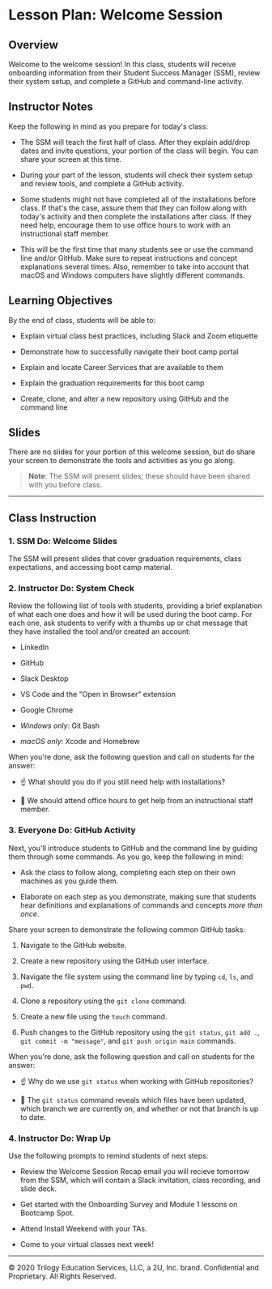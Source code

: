 # Lesson Plan: Welcome Session

## Overview 

Welcome to the welcome session! In this class, students will receive onboarding information from their Student Success Manager (SSM), review their system setup, and complete a GitHub and command-line activity. 

## Instructor Notes

Keep the following in mind as you prepare for today's class:

* The SSM will teach the first half of class. After they explain add/drop dates and invite questions, your portion of the class will begin. You can share your screen at this time.

* During your part of the lesson, students will check their system setup and review tools, and complete a GitHub activity.

* Some students might not have completed all of the installations before class. If that's the case, assure them that they can follow along with today's activity and then complete the installations after class. If they need help, encourage them to use office hours to work with an instructional staff member. 

* This will be the first time that many students see or use the command line and/or GitHub. Make sure to repeat instructions and concept explanations several times. Also, remember to take into account that macOS and Windows computers have slightly different commands.

## Learning Objectives

By the end of class, students will be able to:

* Explain virtual class best practices, including Slack and Zoom etiquette

* Demonstrate how to successfully navigate their boot camp portal

* Explain and locate Career Services that are available to them

* Explain the graduation requirements for this boot camp

* Create, clone, and alter a new repository using GitHub and the command line

## Slides

There are no slides for your portion of this welcome session, but do share your screen to demonstrate the tools and activities as you go along. 

> **Note**: The SSM will present slides; these should have been shared with you before class.

---

## Class Instruction

### 1. SSM Do: Welcome Slides 

The SSM will present slides that cover graduation requirements, class expectations, and accessing boot camp material. 

### 2. Instructor Do: System Check 

Review the following list of tools with students, providing a brief explanation of what each one does and how it will be used during the boot camp. For each one, ask students to verify with a thumbs up or chat message that they have installed the tool and/or created an account:  

* LinkedIn
        
* GitHub

* Slack Desktop

* VS Code and the "Open in Browser" extension 

* Google Chrome

* *Windows only*: Git Bash

* *macOS only*: Xcode and Homebrew

When you're done, ask the following question and call on students for the answer:

* ☝️ What should you do if you still need help with installations? 

* 🙋 We should attend office hours to get help from an instructional staff member.

### 3. Everyone Do: GitHub Activity  

Next, you'll introduce students to GitHub and the command line by guiding them through some commands. As you go, keep the following in mind:

* Ask the class to follow along, completing each step on their own machines as you guide them. 

* Elaborate on each step as you demonstrate, making sure that students hear definitions and explanations of commands and concepts *more than once*. 

Share your screen to demonstrate the following common GitHub tasks:

1. Navigate to the GitHub website.
      
2. Create a new repository using the GitHub user interface.

3. Navigate the file system using the command line by typing `cd`, `ls`, and `pwd`.

4. Clone a repository using the `git clone` command.

5. Create a new file using the `touch` command.

6. Push changes to the GitHub repository using the `git status`, `git add .`, `git commit -m "message"`, and `git push origin main` commands.

When you're done, ask the following question and call on students for the answer:

* ☝️ Why do we use `git status` when working with GitHub repositories? 

* 🙋 The `git status` command reveals which files have been updated, which branch we are currently on, and whether or not that branch is up to date. 

### 4. Instructor Do: Wrap Up 

Use the following prompts to remind students of next steps:

* Review the Welcome Session Recap email you will recieve tomorrow from the SSM, which will contain a Slack invitation, class recording, and slide deck.
  	
* Get started with the Onboarding Survey and Module 1 lessons on Bootcamp Spot.
  
* Attend Install Weekend with your TAs.
  
* Come to your virtual classes next week!

---
© 2020 Trilogy Education Services, LLC, a 2U, Inc. brand. Confidential and Proprietary. All Rights Reserved.
